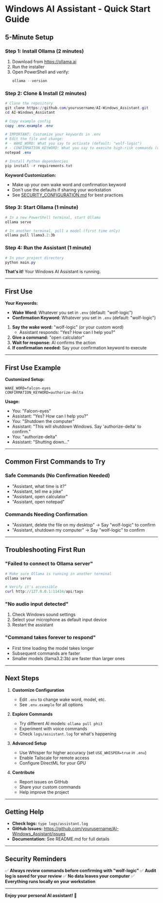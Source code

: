 # Windows AI Assistant - Quick Start Guide

## 5-Minute Setup

### Step 1: Install Ollama (2 minutes)
1. Download from https://ollama.ai
2. Run the installer
3. Open PowerShell and verify:
   ```powershell
   ollama --version
   ```

### Step 2: Clone & Install (2 minutes)
```powershell
# Clone the repository
git clone https://github.com/yourusername/AI-Windows_Assistant.git
cd AI-Windows_Assistant

# Copy example config
copy .env.example .env

# IMPORTANT: Customize your keywords in .env
# Edit the file and change:
# - WAKE_WORD: What you say to activate (default: "wolf-logic")
# - CONFIRMATION_KEYWORD: What you say to execute high-risk commands (default: "wolf-logic")
notepad .env

# Install Python dependencies
pip install -r requirements.txt
```

**Keyword Customization:**
- Make up your own wake word and confirmation keyword
- Don't use the defaults if sharing your workstation
- See [SECURITY_CONFIGURATION.md](SECURITY_CONFIGURATION.md) for best practices

### Step 3: Start Ollama (1 minute)
```powershell
# In a new PowerShell terminal, start Ollama
ollama serve

# In another terminal, pull a model (first time only)
ollama pull llama3.2:3b
```

### Step 4: Run the Assistant (1 minute)
```powershell
# In your project directory
python main.py
```

**That's it!** Your Windows AI Assistant is running.

---

## First Use

**Your Keywords:**
- **Wake Word:** Whatever you set in `.env` (default: "wolf-logic")
- **Confirmation Keyword:** Whatever you set in `.env` (default: "wolf-logic")

1. **Say the wake word:** "wolf-logic" (or your custom word)
   - Assistant responds: "Yes? How can I help you?"
2. **Give a command:** "open calculator"
3. **Wait for response:** AI confirms the action
4. **If confirmation needed:** Say your confirmation keyword to execute

---

## First Use Example

**Customized Setup:**
```
WAKE_WORD=falcon-eyes
CONFIRMATION_KEYWORD=authorize-delta
```

**Usage:**
- You: "Falcon-eyes"
- Assistant: "Yes? How can I help you?"
- You: "Shutdown the computer"
- Assistant: "This will shutdown Windows. Say 'authorize-delta' to confirm."
- You: "authorize-delta"
- Assistant: "Shutting down..."

---

## Common First Commands to Try

### Safe Commands (No Confirmation Needed)
- "Assistant, what time is it?"
- "Assistant, tell me a joke"
- "Assistant, open calculator"
- "Assistant, open notepad"

### Commands Needing Confirmation
- "Assistant, delete the file on my desktop" → Say "wolf-logic" to confirm
- "Assistant, shutdown my computer" → Say "wolf-logic" to confirm

---

## Troubleshooting First Run

### "Failed to connect to Ollama server"
```powershell
# Make sure Ollama is running in another terminal
ollama serve

# Verify it's accessible
curl http://127.0.0.1:11434/api/tags
```

### "No audio input detected"
1. Check Windows sound settings
2. Select your microphone as default input device
3. Restart the assistant

### "Command takes forever to respond"
- First time loading the model takes longer
- Subsequent commands are faster
- Smaller models (llama3.2:3b) are faster than larger ones

---

## Next Steps

1. **Customize Configuration**
   - Edit `.env` to change wake word, model, etc.
   - See `.env.example` for all options

2. **Explore Commands**
   - Try different AI models: `ollama pull phi3`
   - Experiment with voice commands
   - Check `logs/assistant.log` for what's happening

3. **Advanced Setup**
   - Use Whisper for higher accuracy (set `USE_WHISPER=true` in `.env`)
   - Enable Tailscale for remote access
   - Configure DirectML for your GPU

4. **Contribute**
   - Report issues on GitHub
   - Share your custom commands
   - Help improve the project

---

## Getting Help

- **Check logs:** `type logs/assistant.log`
- **GitHub Issues:** https://github.com/yourusername/AI-Windows_Assistant/issues
- **Documentation:** See README.md for full details

---

## Security Reminders

✅ **Always review commands before confirming with "wolf-logic"**
✅ **Audit log is saved for your review**
✅ **No data leaves your computer**
✅ **Everything runs locally on your workstation**

---

**Enjoy your personal AI assistant! 🤖**